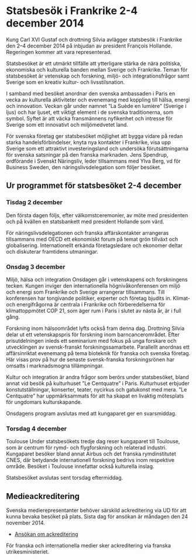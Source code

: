# Statsbesök i Frankrike 2-4 december 2014

Kung Carl XVI Gustaf och drottning Silvia avlägger statsbesök i Frankrike den 2–4 december 2014 på inbjudan av president François Hollande. Regeringen kommer att vara representerad.

Statsbesöket är ett utmärkt tillfälle att ytterligare stärka de nära politiska, ekonomiska och kulturella banden mellan Sverige och Frankrike. Teman för statsbesöket är vetenskap och forskning, miljö- och integrationsfrågor samt Sverige som en kreativ kultur- och livsstilsnation.

I samband med besöket anordnar den svenska ambassaden i Paris en vecka av kulturella aktiviteter och evenemang med koppling till hälsa, energi och innovation. Veckan går under namnet ”La Suède en lumière” (Sverige i ljus) och har ljuset, ett viktigt element i de svenska traditionerna, som symbol. Syftet är att väcka fransmännens nyfikenhet och intresse för Sverige som ett innovativt och miljömedvetet land.

För svenska företag ger statsbesöket möjlighet att bygga vidare på redan starka handelsförbindelser, knyta nya kontakter i Frankrike, visa upp Sverige som ett attraktivt investeringsland och undersöka förutsättningarna för svenska satsningar på den franska marknaden. Jens Spendrup, ordförande i Svenskt Näringsliv, leder tillsammans med Ylva Berg, vd för Business Sweden, den näringslivsdelegation som följer besöket.

## Ur programmet för statsbesöket 2-4 december

### Tisdag 2 december

Den första dagen följs, efter välkomstceremonier, av möte med presidenten och på kvällen en statsbankett med president Hollande som värd.

För näringslivsdelegationen och franska affärskontakter arrangeras tillsammans med OECD ett ekonomiskt forum på temat grön tillväxt och globalisering. Internationellt erkända företagsledare och ekonomer deltar och diskuterar framtidens utmaningar.

### Onsdag 3 december

Miljö, hälsa och integration
Onsdagen går i vetenskapens och forskningens tecken. Kungen inviger den internationella högnivåkonferensen om miljö och energi som Frankrike och Sverige arrangerar tillsammans. Till konferensen har tongivande politiker, experter och företag bjudits in. Klimat- och energifrågorna är centrala i Frankrike och förberedelserna för klimattoppmötet COP 21, som äger rum i Paris i slutet av nästa år, är i full gång.

Forskning inom hälsoområdet lyfts också fram denna dag. Drottning Silvia delar ut ett vetenskapspris för forskning inom barncancerområdet. Efter prisutdelningen inleds ett seminarium med fokus på unga forskare och utvecklingen av svensk-franskt forskningssamarbete. Parallellt anordnas ett affärsinriktat evenemang på tema bioteknik för franska och svenska företag. Här visas prov på hur de senaste svensk-franska forskningsrönen har omsatts i marknadsmogna tillämpningar.

Kultur och integration är andra frågor som berörs under statsbesöket, bland annat vid besök på kulturhuset ”Le Centquatre” i Paris. Kulturhuset erbjuder konstutställningar, konserter, teater, nycirkus och gatukonst med mera. ”Le Centquatre” har uppmärksammats för att ha skapat en livaktig mötesplats för ungdomars kulturskapande.

Onsdagens program avslutas med att kungaparet ger en svarsmiddag.

### Torsdag 4 december

Toulouse
Under statsbesökets tredje dag reser kungaparet till Toulouse, som är centrum för rymd- och flygforskning och relaterad industri. Kungaparet besöker bland annat Airbus och det franska rymdinstitutet CNES, där betydande internationell forskning bedrivs inom respektive område. Besöket i Toulouse innefattar också kulturella inslag.

Statsbesöket avslutas sent torsdag eftermiddag.

## Medieackreditering

Svenska medierepresentanter behöver särskild ackreditering via UD för att kunna bevaka besöket på plats. Sista dag för ansökan är måndagen den 24 november 2014.

- [Ansökan om ackreditering](http://ackreditering.ud.se/registration/statsbesok-i-frankrike-2-4-december-2014/)

För franska och internationella medier sker ackreditering via franska utrikesministeriet.
